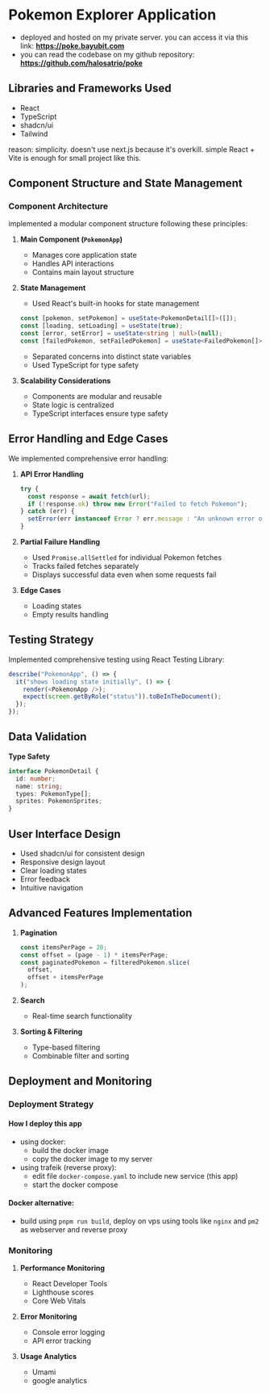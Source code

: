 # Pokemon Explorer Application

- deployed and hosted on my private server. you can access it via this link: **https://poke.bayubit.com**
- you can read the codebase on my github repository: **https://github.com/halosatrio/poke**

## Libraries and Frameworks Used

- React
- TypeScript
- shadcn/ui
- Tailwind

reason: simplicity. doesn't use next.js because it's overkill. simple React + Vite is enough for small project like this.

## Component Structure and State Management

### Component Architecture

implemented a modular component structure following these principles:

1. **Main Component (`PokemonApp`)**

   - Manages core application state
   - Handles API interactions
   - Contains main layout structure

2. **State Management**

   - Used React's built-in hooks for state management

   ```ts
   const [pokemon, setPokemon] = useState<PokemonDetail[]>([]);
   const [loading, setLoading] = useState(true);
   const [error, setError] = useState<string | null>(null);
   const [failedPokemon, setFailedPokemon] = useState<FailedPokemon[]>([]);
   ```

   - Separated concerns into distinct state variables
   - Used TypeScript for type safety

3. **Scalability Considerations**
   - Components are modular and reusable
   - State logic is centralized
   - TypeScript interfaces ensure type safety

## Error Handling and Edge Cases

We implemented comprehensive error handling:

1. **API Error Handling**

   ```ts
   try {
     const response = await fetch(url);
     if (!response.ok) throw new Error("Failed to fetch Pokemon");
   } catch (err) {
     setError(err instanceof Error ? err.message : "An unknown error occurred");
   }
   ```

2. **Partial Failure Handling**

   - Used `Promise.allSettled` for individual Pokemon fetches
   - Tracks failed fetches separately
   - Displays successful data even when some requests fail

3. **Edge Cases**
   - Loading states
   - Empty results handling

## Testing Strategy

Implemented comprehensive testing using React Testing Library:

```typescript
describe("PokemonApp", () => {
  it("shows loading state initially", () => {
    render(<PokemonApp />);
    expect(screen.getByRole("status")).toBeInTheDocument();
  });
});
```

## Data Validation

**Type Safety**

```ts
interface PokemonDetail {
  id: number;
  name: string;
  types: PokemonType[];
  sprites: PokemonSprites;
}
```

## User Interface Design

- Used shadcn/ui for consistent design
- Responsive design layout
- Clear loading states
- Error feedback
- Intuitive navigation

## Advanced Features Implementation

1. **Pagination**

   ```ts
   const itemsPerPage = 20;
   const offset = (page - 1) * itemsPerPage;
   const paginatedPokemon = filteredPokemon.slice(
     offset,
     offset + itemsPerPage
   );
   ```

2. **Search**

   - Real-time search functionality

3. **Sorting & Filtering**
   - Type-based filtering
   - Combinable filter and sorting

## Deployment and Monitoring

### Deployment Strategy

#### How I deploy this app

- using docker:
  - build the docker image
  - copy the docker image to my server
- using trafeik (reverse proxy):
  - edit file `docker-compose.yaml` to include new service (this app)
  - start the docker compose

#### Docker alternative:

- build using `pnpm run build`, deploy on vps using tools like `nginx` and `pm2` as webserver and reverse proxy

### Monitoring

1. **Performance Monitoring**

   - React Developer Tools
   - Lighthouse scores
   - Core Web Vitals

2. **Error Monitoring**

   - Console error logging
   - API error tracking

3. **Usage Analytics**
   - Umami
   - google analytics

